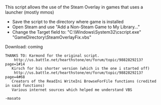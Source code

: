 This script allows the use of the Steam Overlay in games that uses a launcher (mostly mmos)
  - Save the script to the directory where game is installed
  - Open Steam and use "Add a Non-Steam Game to My Library..."
  - Change the Target field to:
  "C:\Windows\System32\cscript.exe" "GameDirectory\SteamOverlayFix.vbs"
	 
Download: coming

	THANKS TO: Karmond for the original script.
		http://us.battle.net/hearthstone/en/forum/topic/9882829213?page=1#14
	   Kirsch for his shorter version (which is the one i started off)
		http://us.battle.net/hearthstone/en/forum/topic/9882829213?page=4#68
	   Creators of the ReadIni WriteIni BrowseForFile functions (credited in said functions)
	   Various internet sources which helped me understand VBS
																			                                    -masato
